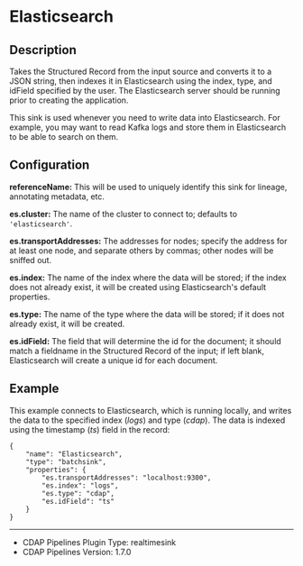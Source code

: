 # Elasticsearch


Description
-----------
Takes the Structured Record from the input source and converts it to a JSON string, then indexes it in
Elasticsearch using the index, type, and idField specified by the user. The Elasticsearch server should
be running prior to creating the application.

This sink is used whenever you need to write data into Elasticsearch.
For example, you may want to read Kafka logs and store them in Elasticsearch
to be able to search on them.


Configuration
-------------
**referenceName:** This will be used to uniquely identify this sink for lineage, annotating metadata, etc.

**es.cluster:** The name of the cluster to connect to; defaults to ``'elasticsearch'``.

**es.transportAddresses:** The addresses for nodes; specify the address for at least one node,
and separate others by commas; other nodes will be sniffed out.

**es.index:** The name of the index where the data will be stored; if the index does not already exist,
it will be created using Elasticsearch's default properties.

**es.type:** The name of the type where the data will be stored; if it does not already exist, it will be created.

**es.idField:** The field that will determine the id for the document; it should match a fieldname in the
Structured Record of the input; if left blank, Elasticsearch will create a unique id for each document.


Example
--------
This example connects to Elasticsearch, which is running locally, and writes the data to
the specified index (*logs*) and type (*cdap*). The data is indexed using the timestamp (*ts*) field
in the record:

    {
        "name": "Elasticsearch",
        "type": "batchsink",
        "properties": {
            "es.transportAddresses": "localhost:9300",
            "es.index": "logs",
            "es.type": "cdap",
            "es.idField": "ts"
        }
    }

---
- CDAP Pipelines Plugin Type: realtimesink
- CDAP Pipelines Version: 1.7.0
